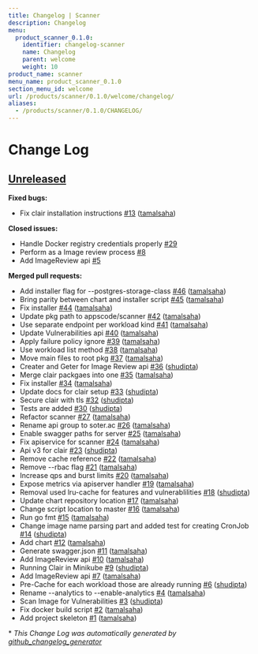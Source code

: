 ```yaml
---
title: Changelog | Scanner
description: Changelog
menu:
  product_scanner_0.1.0:
    identifier: changelog-scanner
    name: Changelog
    parent: welcome
    weight: 10
product_name: scanner
menu_name: product_scanner_0.1.0
section_menu_id: welcome
url: /products/scanner/0.1.0/welcome/changelog/
aliases:
  - /products/scanner/0.1.0/CHANGELOG/
---
```


# Change Log

## [Unreleased](https://github.com/soter/scanner/tree/HEAD)

**Fixed bugs:**

- Fix clair installation instructions [\#13](https://github.com/soter/scanner/pull/13) ([tamalsaha](https://github.com/tamalsaha))

**Closed issues:**

- Handle Docker registry credentials properly [\#29](https://github.com/soter/scanner/issues/29)
- Perform as a Image review process [\#8](https://github.com/soter/scanner/issues/8)
- Add ImageReview api [\#5](https://github.com/soter/scanner/issues/5)

**Merged pull requests:**

- Add installer flag for --postgres-storage-class [\#46](https://github.com/soter/scanner/pull/46) ([tamalsaha](https://github.com/tamalsaha))
- Bring parity between chart and installer script [\#45](https://github.com/soter/scanner/pull/45) ([tamalsaha](https://github.com/tamalsaha))
- Fix installer [\#44](https://github.com/soter/scanner/pull/44) ([tamalsaha](https://github.com/tamalsaha))
- Update pkg path to appscode/scanner [\#42](https://github.com/soter/scanner/pull/42) ([tamalsaha](https://github.com/tamalsaha))
- Use separate endpoint per workload kind [\#41](https://github.com/soter/scanner/pull/41) ([tamalsaha](https://github.com/tamalsaha))
- Update Vulnerabilities api [\#40](https://github.com/soter/scanner/pull/40) ([tamalsaha](https://github.com/tamalsaha))
- Apply failure policy ignore [\#39](https://github.com/soter/scanner/pull/39) ([tamalsaha](https://github.com/tamalsaha))
- Use workload list method [\#38](https://github.com/soter/scanner/pull/38) ([tamalsaha](https://github.com/tamalsaha))
- Move main files to root pkg [\#37](https://github.com/soter/scanner/pull/37) ([tamalsaha](https://github.com/tamalsaha))
- Creater and Geter for Image Review api [\#36](https://github.com/soter/scanner/pull/36) ([shudipta](https://github.com/shudipta))
- Merge clair packgaes into one [\#35](https://github.com/soter/scanner/pull/35) ([tamalsaha](https://github.com/tamalsaha))
- Fix installer [\#34](https://github.com/soter/scanner/pull/34) ([tamalsaha](https://github.com/tamalsaha))
- Update docs for clair setup [\#33](https://github.com/soter/scanner/pull/33) ([shudipta](https://github.com/shudipta))
- Secure clair with tls [\#32](https://github.com/soter/scanner/pull/32) ([shudipta](https://github.com/shudipta))
- Tests are added [\#30](https://github.com/soter/scanner/pull/30) ([shudipta](https://github.com/shudipta))
- Refactor scanner [\#27](https://github.com/soter/scanner/pull/27) ([tamalsaha](https://github.com/tamalsaha))
- Rename api group to soter.ac [\#26](https://github.com/soter/scanner/pull/26) ([tamalsaha](https://github.com/tamalsaha))
- Enable swagger paths for server [\#25](https://github.com/soter/scanner/pull/25) ([tamalsaha](https://github.com/tamalsaha))
- Fix apiservice for scanner [\#24](https://github.com/soter/scanner/pull/24) ([tamalsaha](https://github.com/tamalsaha))
- Api v3 for clair [\#23](https://github.com/soter/scanner/pull/23) ([shudipta](https://github.com/shudipta))
- Remove cache reference [\#22](https://github.com/soter/scanner/pull/22) ([tamalsaha](https://github.com/tamalsaha))
- Remove --rbac flag [\#21](https://github.com/soter/scanner/pull/21) ([tamalsaha](https://github.com/tamalsaha))
- Increase qps and burst limits [\#20](https://github.com/soter/scanner/pull/20) ([tamalsaha](https://github.com/tamalsaha))
- Expose metrics via apiserver handler [\#19](https://github.com/soter/scanner/pull/19) ([tamalsaha](https://github.com/tamalsaha))
- Removal used lru-cache for features and vulnerablilities [\#18](https://github.com/soter/scanner/pull/18) ([shudipta](https://github.com/shudipta))
- Update chart repository location [\#17](https://github.com/soter/scanner/pull/17) ([tamalsaha](https://github.com/tamalsaha))
- Change script location to master [\#16](https://github.com/soter/scanner/pull/16) ([tamalsaha](https://github.com/tamalsaha))
- Run go fmt [\#15](https://github.com/soter/scanner/pull/15) ([tamalsaha](https://github.com/tamalsaha))
- Change image name parsing part and added test for creating CronJob [\#14](https://github.com/soter/scanner/pull/14) ([shudipta](https://github.com/shudipta))
- Add chart [\#12](https://github.com/soter/scanner/pull/12) ([tamalsaha](https://github.com/tamalsaha))
- Generate swagger.json [\#11](https://github.com/soter/scanner/pull/11) ([tamalsaha](https://github.com/tamalsaha))
- Add ImageReview api [\#10](https://github.com/soter/scanner/pull/10) ([tamalsaha](https://github.com/tamalsaha))
- Running Clair in Minikube [\#9](https://github.com/soter/scanner/pull/9) ([shudipta](https://github.com/shudipta))
- Add ImageReview api [\#7](https://github.com/soter/scanner/pull/7) ([tamalsaha](https://github.com/tamalsaha))
- Pre-Cache for each workload those are already running [\#6](https://github.com/soter/scanner/pull/6) ([shudipta](https://github.com/shudipta))
- Rename --analytics to --enable-analytics [\#4](https://github.com/soter/scanner/pull/4) ([tamalsaha](https://github.com/tamalsaha))
- Scan Image for Vulnerabilities [\#3](https://github.com/soter/scanner/pull/3) ([shudipta](https://github.com/shudipta))
- Fix docker build script [\#2](https://github.com/soter/scanner/pull/2) ([tamalsaha](https://github.com/tamalsaha))
- Add project skeleton [\#1](https://github.com/soter/scanner/pull/1) ([tamalsaha](https://github.com/tamalsaha))



\* *This Change Log was automatically generated by [github_changelog_generator](https://github.com/skywinder/Github-Changelog-Generator)*